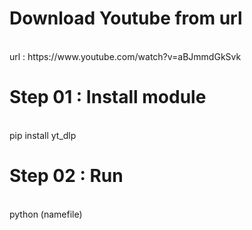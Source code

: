 <h1>Download Youtube from url</h1> <br>
url : https://www.youtube.com/watch?v=aBJmmdGkSvk  <br>

<h1>Step 01 : Install module</h1> <br>
pip install yt_dlp
<h1>Step 02 : Run </h1> <br>
python (namefile) 
